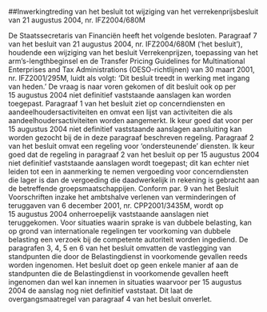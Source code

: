 <meta http-equiv='Content-Type' content='text/html; charset=utf-8' />

##Inwerkingtreding van het besluit tot wijziging van het verrekenprijsbesluit van 21 augustus 2004, nr. IFZ2004/680M

De Staatssecretaris van Financiën heeft het volgende besloten.     Paragraaf 7 van het besluit van 21 augustus 2004, nr. IFZ2004/680M (‘het besluit’), houdende een wijziging van het besluit Verrekenprijzen, toepassing van het arm’s-lengthbeginsel en de Transfer Pricing Guidelines for Multinational Enterprises and Tax Administrations (OESO-richtlijnen) van 30 maart 2001, nr. IFZ2001/295M, luidt als volgt: ‘Dit besluit treedt in werking met ingang van heden.’ De vraag is naar voren gekomen of dit besluit ook op per 15 augustus 2004 niet definitief vaststaande aanslagen kan worden toegepast. Paragraaf 1 van het besluit ziet op concerndiensten en aandeelhoudersactiviteiten en omvat een lijst van activiteiten die als aandeelhoudersactiviteiten worden aangemerkt. Ik keur goed dat voor per 15 augustus 2004 niet definitief vaststaande aanslagen aansluiting kan worden gezocht bij de in deze paragraaf beschreven regeling. Paragraaf 2 van het besluit omvat een regeling voor ‘ondersteunende’ diensten. Ik keur goed dat de regeling in paragraaf 2 van het besluit op per 15 augustus 2004 niet definitief vaststaande aanslagen wordt toegepast; dit kan echter niet leiden tot een in aanmerking te nemen vergoeding voor concerndiensten die lager is dan de vergoeding die daadwerkelijk in rekening is gebracht aan de betreffende groepsmaatschappijen. Conform par. 9 van het Besluit Voorschriften inzake het ambtshalve verlenen van verminderingen of teruggaven van 6 december 2001, nr. CPP2001/3435M, wordt op 15 augustus 2004 onherroepelijk vaststaande aanslagen niet teruggekomen. Voor situaties waarin sprake is van dubbele belasting, kan op grond van internationale regelingen ter voorkoming van dubbele belasting een verzoek bij de competente autoriteit worden ingediend. De paragrafen 3, 4, 5 en 6 van het besluit omvatten de vastlegging van standpunten die door de Belastingdienst in voorkomende gevallen reeds worden ingenomen. Het besluit doet op geen enkele manier af aan de standpunten die de Belastingdienst in voorkomende gevallen heeft ingenomen dan wel kan innemen in situaties waarvoor per 15 augustus 2004 de aanslag nog niet definitief vaststaat. Dit laat de overgangsmaatregel van paragraaf 4 van het besluit onverlet.    
